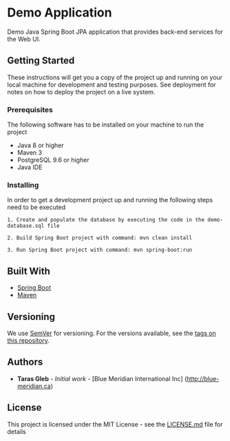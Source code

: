 # Demo Application

Demo Java Spring Boot JPA  application that provides back-end services for the Web UI. 

## Getting Started

These instructions will get you a copy of the project up and running on your local machine for development and testing purposes. See deployment for notes on how to deploy the project on a live system.

### Prerequisites

The following software has to be installed on your machine to run the project

<ul>
<li> Java 8 or higher</li>
<li> Maven 3</li>
<li> PostgreSQL 9.6 or higher</li>
<li> Java IDE</li>
</ul>



### Installing

In order to get a development project up and running the following steps need to be executed


```
1. Create and populate the database by executing the code in the demo-database.sql file

2. Build Spring Boot project with command: mvn clean install 

3. Run Spring Boot project with command: mvn spring-boot:run
```


## Built With

* [Spring Boot](http://www.spring.io/) 
* [Maven](https://maven.apache.org/) 


## Versioning

We use [SemVer](http://semver.org/) for versioning. For the versions available, see the [tags on this repository](https://github.com/your/project/tags).

## Authors

* **Taras Gleb** - *Initial work* - [Blue Meridian International Inc] (http://blue-meridian.ca)


## License

This project is licensed under the MIT License - see the [LICENSE.md](LICENSE.md) file for details




